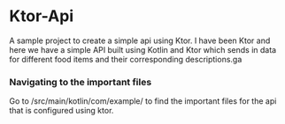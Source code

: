 # Ktor-Api
A sample project to create a simple api using Ktor.
I have been Ktor and here we have a simple API built using Kotlin and Ktor which sends in data for different food items and their corresponding descriptions.ga

### Navigating to the important files
Go to /src/main/kotlin/com/example/ to find the important files for the api that is configured using ktor.
